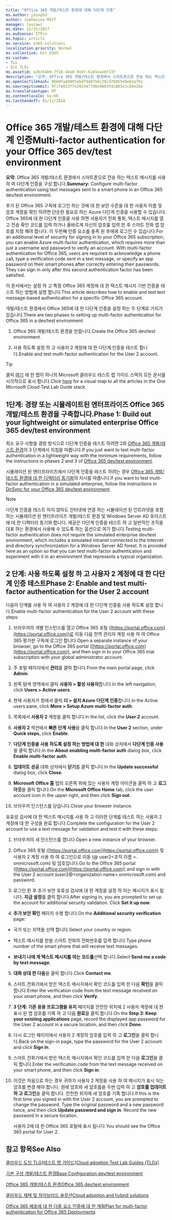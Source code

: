 ```yaml
---
title: "Office 365 개발/테스트 환경에 대해 다단계 인증"
ms.author: josephd
author: JoeDavies-MSFT
manager: laurawi
ms.date: 12/15/2017
ms.audience: ITPro
ms.topic: article
ms.service: o365-solutions
localization_priority: Normal
ms.collection: Ent_O365
ms.custom:
- TLG
- Ent_TLGs
ms.assetid: e2b354b9-7f18-4da0-9107-6245eae0f33f
description: "요약: Office 365 개발/테스트 환경에서 스마트폰으로 전송 하는 텍스트 메시지를 사용 하 여 다단계 인증을 구성 합니다."
ms.openlocfilehash: 66b0fadd097e6df940754c28cd7b95549eb3a761
ms.sourcegitcommit: 9f1fe023f7e2924477d6e9003fdc805e3cb6e2be
ms.translationtype: MT
ms.contentlocale: ko-KR
ms.lasthandoff: 01/11/2018
---
```

# <a name="multi-factor-authentication-for-your-office-365-devtest-environment"></a><span data-ttu-id="1f184-103">Office 365 개발/테스트 환경에 대해 다단계 인증</span><span class="sxs-lookup"><span data-stu-id="1f184-103">Multi-factor authentication for your Office 365 dev/test environment</span></span>

 <span data-ttu-id="1f184-104">**요약:** Office 365 개발/테스트 환경에서 스마트폰으로 전송 하는 텍스트 메시지를 사용 하 여 다단계 인증을 구성 합니다.</span><span class="sxs-lookup"><span data-stu-id="1f184-104">**Summary:** Configure multi-factor authentication using text messages sent to a smart phone in an Office 365 dev/test environment.</span></span>
  
<span data-ttu-id="1f184-p101">추가 된 Office 365 구독에 로그인 하는 것에 대 한 보안 수준을 대 한 사용자 이름 및 암호 계정을 확인 하려면 단순한 필요로 하는 Azure 다단계 인증을 사용할 수 있습니다. Office 365에 대 한 다단계 인증을 사용 하면 사용자가 전화 통화, 텍스트 메시지를 열고 전송 확인 코드를 입력 하거나 올바르게 자신의 암호를 입력 한 후 스마트 전화 앱 암호를 지정 해야 합니다. 이 두번째 인증 요소를 충족 된 후에에 로그인 수 있습니다.</span><span class="sxs-lookup"><span data-stu-id="1f184-p101">For an additional level of security for signing in to your Office 365 subscription, you can enable Azure multi-factor authentication, which requires more than just a username and password to verify an account. With multi-factor authentication for Office 365, users are required to acknowledge a phone call, type a verification code sent in a text message, or specify an app password on their smart phones after correctly entering their passwords. They can sign in only after this second authentication factor has been satisfied.</span></span> 
  
<span data-ttu-id="1f184-108">이 문서에서는 설정 하 고 특정 Office 365 계정에 대 한 텍스트 메시지 기반 인증을 테스트 하는 방법에 설명 합니다.</span><span class="sxs-lookup"><span data-stu-id="1f184-108">This article describes how to enable and test text message-based authentication for a specific Office 365 account.</span></span>
  
<span data-ttu-id="1f184-109">개발/테스트 환경에서 Office 365에 대 한 다단계 인증을 설정 하는 두 단계로 가지가 있습니다.</span><span class="sxs-lookup"><span data-stu-id="1f184-109">There are two phases to setting up multi-factor authentication for Office 365 in a dev/test environment:</span></span>
  
1. <span data-ttu-id="1f184-110">Office 365 개발/테스트 환경을 만듭니다.</span><span class="sxs-lookup"><span data-stu-id="1f184-110">Create the Office 365 dev/test environment.</span></span>
    
2. <span data-ttu-id="1f184-111">사용 하도록 설정 하 고 사용자 2 계정에 대 한 다단계 인증을 테스트 합니다.</span><span class="sxs-lookup"><span data-stu-id="1f184-111">Enable and test multi-factor authentication for the User 2 account.</span></span>
    
> [!TIP]
> <span data-ttu-id="1f184-112">클릭 [여기](http://aka.ms/catlgstack) 에 한 맵이 하나의 Microsoft 클라우드 테스트 랩 가이드 스택의 모든 문서를 시각적으로 표시 합니다.</span><span class="sxs-lookup"><span data-stu-id="1f184-112">Click [here](http://aka.ms/catlgstack) for a visual map to all the articles in the One Microsoft Cloud Test Lab Guide stack.</span></span>
  
## <a name="phase-1-build-out-your-lightweight-or-simulated-enterprise-office-365-devtest-environment"></a><span data-ttu-id="1f184-113">1단계: 경량 또는 시뮬레이트된 엔터프라이즈 Office 365 개발/테스트 환경을 구축합니다.</span><span class="sxs-lookup"><span data-stu-id="1f184-113">Phase 1: Build out your lightweight or simulated enterprise Office 365 dev/test environment</span></span>

<span data-ttu-id="1f184-114">최소 요구 사항을 경량 방식으로 다단계 인증을 테스트 하려면 2와 [Office 365 개발/테스트 환경](office-365-dev-test-environment.md)의 3 단계에서 지침을 따릅니다.</span><span class="sxs-lookup"><span data-stu-id="1f184-114">If you just want to test multi-factor authentication in a lightweight way with the minimum requirements, follow the instructions in phases 2 and 3 of [Office 365 dev/test environment](office-365-dev-test-environment.md).</span></span>
  
<span data-ttu-id="1f184-115">시뮬레이션 된 엔터프라이즈에서 다단계 인증을 테스트 하려는 경우 [Office 365 개발/테스트 환경에 대 한 디렉터리 동기화](dirsync-for-your-office-365-dev-test-environment.md)의 지시를 따릅니다.</span><span class="sxs-lookup"><span data-stu-id="1f184-115">If you want to test multi-factor authentication in a simulated enterprise, follow the instructions in [DirSync for your Office 365 dev/test environment](dirsync-for-your-office-365-dev-test-environment.md).</span></span>
  
> [!NOTE]
> <span data-ttu-id="1f184-p102">다단계 인증을 테스트 하지 않아도 인터넷에 연결 하는 시뮬레이션 된 인트라넷을 포함 하는 시뮬레이션 된 엔터프라이즈 개발/테스트 환경 및 Windows Server AD 포리스트에 대 한 디렉터리 동기화 합니다. 제공은 다단계 인증을 테스트 하 고 일반적인 조직을 대표 하는 환경에서 사용해 수 있도록 하는 옵션으로 여기 합니다.</span><span class="sxs-lookup"><span data-stu-id="1f184-p102">Testing multi-factor authentication does not require the simulated enterprise dev/test environment, which includes a simulated intranet connected to the Internet and directory synchronization for a Windows Server AD forest. It is provided here as an option so that you can test multi-factor authentication and experiment with it in an environment that represents a typical organization.</span></span> 
  
## <a name="phase-2-enable-and-test-multi-factor-authentication-for-the-user-2-account"></a><span data-ttu-id="1f184-118">2 단계: 사용 하도록 설정 하 고 사용자 2 계정에 대 한 다단계 인증 테스트</span><span class="sxs-lookup"><span data-stu-id="1f184-118">Phase 2: Enable and test multi-factor authentication for the User 2 account</span></span>

<span data-ttu-id="1f184-119">다음이 단계를 사용 하 여 사용자 2 계정에 대 한 다단계 인증을 사용 하도록 설정 합니다.</span><span class="sxs-lookup"><span data-stu-id="1f184-119">Enable multi-factor authentication for the User 2 account with these steps:</span></span>
  
1. <span data-ttu-id="1f184-120">브라우저의 개별 인스턴스를 열고 Office 365 포털 ([https://portal.office.com](https://portal.office.com))로 이동 다음 전역 관리자 계정 사용 하 여 Office 365 평가판 구독에 로그인 합니다.</span><span class="sxs-lookup"><span data-stu-id="1f184-120">Open a separate instance of your browser, go to the Office 365 portal ([https://portal.office.com](https://portal.office.com)), and then sign in to your Office 365 trial subscription with your global administrator account.</span></span>
    
2. <span data-ttu-id="1f184-121">주 포털 페이지에서 **관리**를 클릭 합니다.</span><span class="sxs-lookup"><span data-stu-id="1f184-121">From the main portal page, click **Admin**.</span></span>
    
3. <span data-ttu-id="1f184-122">왼쪽 탐색 영역에서 클릭 **사용자 > 활성 사용자**합니다.</span><span class="sxs-lookup"><span data-stu-id="1f184-122">In the left navigation, click **Users > Active users**.</span></span>
    
4. <span data-ttu-id="1f184-123">현재 사용자가 창에서 클릭 **더 > 설치 Azure 다단계 인증**합니다.</span><span class="sxs-lookup"><span data-stu-id="1f184-123">In the Active users pane, click **More > Setup Azure multi-factor auth**.</span></span>
    
5. <span data-ttu-id="1f184-124">목록에서 **사용자 2** 계정을 클릭 합니다.</span><span class="sxs-lookup"><span data-stu-id="1f184-124">In the list, click the **User 2** account.</span></span>
    
6. <span data-ttu-id="1f184-125">**사용자 2** 섹션에서 **빠른 단계** **사용**을 클릭 합니다.</span><span class="sxs-lookup"><span data-stu-id="1f184-125">In the **User 2** section, under **Quick steps**, click **Enable**.</span></span>
    
7. <span data-ttu-id="1f184-126">**다단계 인증을 사용 하도록 설정 하는 방법에 대 한** 대화 상자에서 **다단계 인증 사용**을 클릭 합니다.</span><span class="sxs-lookup"><span data-stu-id="1f184-126">In the **About enabling multi-factor auth** dialog box, click **Enable multi-factor auth**.</span></span>
    
8. <span data-ttu-id="1f184-127">**업데이트 성공** 대화 상자에서 **닫기**를 클릭 합니다.</span><span class="sxs-lookup"><span data-stu-id="1f184-127">In the **Update successful** dialog box, click **Close**.</span></span>
    
9. <span data-ttu-id="1f184-128">**Microsoft Office 홈** 탭의 오른쪽 위에 있는 사용자 계정 아이콘을 클릭 하 고 **로그 아웃**을 클릭 합니다.</span><span class="sxs-lookup"><span data-stu-id="1f184-128">On the **Microsoft Office Home** tab, click the user account icon in the upper right, and then click **Sign out**.</span></span>
    
10. <span data-ttu-id="1f184-129">브라우저 인스턴스를 닫습니다.</span><span class="sxs-lookup"><span data-stu-id="1f184-129">Close your browser instance.</span></span>
    
<span data-ttu-id="1f184-130">유효성 검사에 대 한 텍스트 메시지를 사용 하 고 이러한 단계를 테스트 하는 사용자 2 계정에 대 한 구성을 완료 합니다.</span><span class="sxs-lookup"><span data-stu-id="1f184-130">Complete the configuration for the User 2 account to use a text message for validation and test it with these steps:</span></span>
  
1. <span data-ttu-id="1f184-131">브라우저의 새 인스턴스를 엽니다.</span><span class="sxs-lookup"><span data-stu-id="1f184-131">Open a new instance of your browser.</span></span>
    
2. <span data-ttu-id="1f184-132">Office 365 포털 ([https://portal.office.com](https://portal.office.com)) 및 사용자 2 계정 사용 하 여 로그인으로 이동 (@ user2\<조직 이름 >. onmicrosoft.com) 및 암호입니다.</span><span class="sxs-lookup"><span data-stu-id="1f184-132">Go to the Office 365 portal ([https://portal.office.com](https://portal.office.com)) and sign in with the User 2 account (user2@\<organization name>.onmicrosoft.com) and password.</span></span>
    
3. <span data-ttu-id="1f184-p103">로그인 한 후 추가 보안 유효성 검사에 대 한 계정을 설정 하 라는 메시지가 표시 됩니다. **지금 설정**를 클릭 합니다.</span><span class="sxs-lookup"><span data-stu-id="1f184-p103">After signing in, you are prompted to set up the account for additional security validation. Click **Set it up now**.</span></span>
    
4. <span data-ttu-id="1f184-135">**추가 보안 확인** 페이지 수행 합니다.</span><span class="sxs-lookup"><span data-stu-id="1f184-135">On the **Additional security verification** page:</span></span>
    
  - <span data-ttu-id="1f184-136">국가 또는 지역을 선택 합니다.</span><span class="sxs-lookup"><span data-stu-id="1f184-136">Select your country or region.</span></span>
    
  - <span data-ttu-id="1f184-137">텍스트 메시지를 받을 스마트 전화의 전화번호를 입력 합니다.</span><span class="sxs-lookup"><span data-stu-id="1f184-137">Type phone number of the smart phone that will receive text messages.</span></span>
    
  - <span data-ttu-id="1f184-138">**보내기 나에 게 텍스트 메시지를 여는 코드를**선택 합니다.</span><span class="sxs-lookup"><span data-stu-id="1f184-138">Select **Send me a code by text message**.</span></span>
    
5. <span data-ttu-id="1f184-139">**대화 상대 한 다음**을 클릭 합니다.</span><span class="sxs-lookup"><span data-stu-id="1f184-139">Click **Contact me**.</span></span>
    
6. <span data-ttu-id="1f184-140">스마트 전화기에서 받은 텍스트 메시지에서 확인 코드를 입력 한 다음 **확인**을 클릭 합니다.</span><span class="sxs-lookup"><span data-stu-id="1f184-140">Enter the verification code from the text message received on your smart phone, and then click **Verify**.</span></span>
    
7. <span data-ttu-id="1f184-141">**3 단계: 기존 응용 프로그램을 유지** 페이지를 안전한 위치에 2 사용자 계정에 대 한 표시 된 앱 암호를 기록 하 고 다음 **완료**를 클릭 합니다.</span><span class="sxs-lookup"><span data-stu-id="1f184-141">On the **Step 3: Keep your existing applications** page, record the displayed app password for the User 2 account in a secure location, and then click **Done**.</span></span>
    
8. <span data-ttu-id="1f184-142">다시 로그인 페이지에서 사용자 2 계정의 암호를 입력 하 고 **로그인**을 클릭 합니다.</span><span class="sxs-lookup"><span data-stu-id="1f184-142">Back on the sign-in page, type the password for the User 2 account and click **Sign in**.</span></span>
    
9. <span data-ttu-id="1f184-143">스마트 전화기에서 받은 텍스트 메시지에서 확인 코드를 입력 한 다음 **로그인**을 클릭 합니다.</span><span class="sxs-lookup"><span data-stu-id="1f184-143">Enter the verification code from the text message received on your smart phone, and then click **Sign in**.</span></span>
    
10. <span data-ttu-id="1f184-p104">이것은 처음으로 하는 경우 귀하가 사용자 2 계정을 사용 하 여 메시지가 표시 되는 암호를 변경 해야 합니다. 원래 암호와 새 암호를을 두번 입력 하 고 **암호를 업데이트 하 고 로그인**을 클릭 합니다. 안전한 위치에 새 암호를 기록 합니다.</span><span class="sxs-lookup"><span data-stu-id="1f184-p104">If this is the first time you signed in with the User 2 account, you are prompted to change the password. Type the original password and a new password twice, and then click **Update password and sign in**. Record the new password in a secure location.</span></span>
    
    <span data-ttu-id="1f184-147">사용자 2에 대 한 Office 365 포털에 표시 됩니다.</span><span class="sxs-lookup"><span data-stu-id="1f184-147">You should see the Office 365 portal for User 2.</span></span>
    
## <a name="see-also"></a><span data-ttu-id="1f184-148">참고 항목</span><span class="sxs-lookup"><span data-stu-id="1f184-148">See Also</span></span>

[<span data-ttu-id="1f184-149">클라우드 도입 TLG(테스트 랩 가이드)</span><span class="sxs-lookup"><span data-stu-id="1f184-149">Cloud adoption Test Lab Guides (TLGs)</span></span>](cloud-adoption-test-lab-guides-tlgs.md)
  
[<span data-ttu-id="1f184-150">기본 구성 개발/테스트 환경</span><span class="sxs-lookup"><span data-stu-id="1f184-150">Base Configuration dev/test environment</span></span>](base-configuration-dev-test-environment.md)
  
[<span data-ttu-id="1f184-151">Office 365 개발/테스트 환경</span><span class="sxs-lookup"><span data-stu-id="1f184-151">Office 365 dev/test environment</span></span>](office-365-dev-test-environment.md)
  
[<span data-ttu-id="1f184-152">클라우드 채택 및 하이브리드 솔루션</span><span class="sxs-lookup"><span data-stu-id="1f184-152">Cloud adoption and hybrid solutions</span></span>](cloud-adoption-and-hybrid-solutions.md)

[<span data-ttu-id="1f184-153">Office 365 배포에 대 한 다중 요소 인증에 대 한 계획</span><span class="sxs-lookup"><span data-stu-id="1f184-153">Plan for multi-factor authentication for Office 365 Deployments</span></span>](https://support.office.com/article/Plan-for-multi-factor-authentication-for-Office-365-Deployments-043807b2-21db-4d5c-b430-c8a6dee0e6ba)


